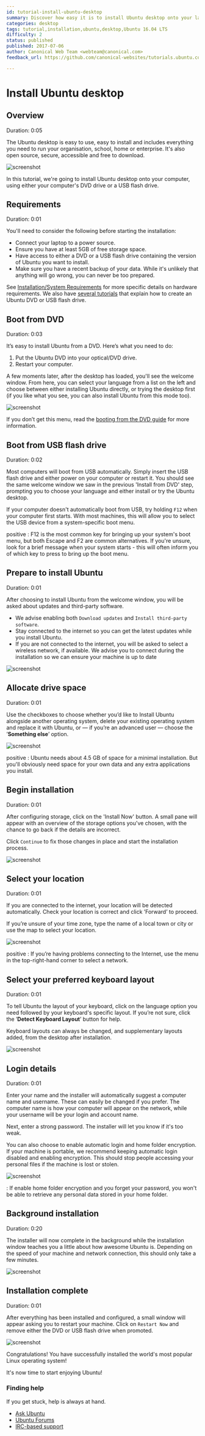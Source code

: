 ```yaml
---
id: tutorial-install-ubuntu-desktop
summary: Discover how easy it is to install Ubuntu desktop onto your laptop or PC computer, from either a DVD or a USB flash drive.
categories: desktop
tags: tutorial,installation,ubuntu,desktop,Ubuntu 16.04 LTS
difficulty: 2
status: published
published: 2017-07-06
author: Canonical Web Team <webteam@canonical.com>
feedback_url: https://github.com/canonical-websites/tutorials.ubuntu.com/issues

---
```


# Install Ubuntu desktop

## Overview
Duration: 0:05

The Ubuntu desktop is easy to use, easy to install and includes everything you need to run your organisation, school, home or enterprise. It's also open source, secure, accessible and free to download.

![screenshot](https://assets.ubuntu.com/v1/8de0a986-ubuntu-desktop.png)

In this tutorial, we're going to install Ubuntu desktop onto your computer, using either your computer's DVD drive or a USB flash drive.

## Requirements
Duration: 0:01

You'll need to consider the following before starting the installation:

* Connect your laptop to a power source.
* Ensure you have at least 5GB of free storage space.
* Have access to either a DVD or a USB flash drive containing the version of Ubuntu you want
  to install.
* Make sure you have a recent backup of your data. While it's unlikely that
  anything will go wrong, you can never be too prepared.

See [Installation/System Requirements](https://help.ubuntu.com/community/Installation/SystemRequirements) for more specific details on hardware requirements. We also have [several tutorials](/) that explain how to create an Ubuntu DVD or USB flash drive.

## Boot from DVD
Duration: 0:03

It’s easy to install Ubuntu from a DVD. Here’s what you need to do:

1. Put the Ubuntu DVD into your optical/DVD drive.
1. Restart your computer.

A few moments later, after the desktop has loaded, you'll see the welcome window. From here, you can select your language from a list on the left and choose between either installing Ubuntu directly, or trying the desktop first (if you like what you see, you can also install Ubuntu from this mode too).

![screenshot](https://assets.ubuntu.com/v1/dfc572f0-download-desktop-install-ubuntu-desktop_1.jpg)

If you don’t get this menu, read the [booting from the DVD guide](https://help.ubuntu.com/community/BootFromCD?_ga=2.102380610.2115462233.1496186978-1155966827.1485186360) for more information.

## Boot from USB flash drive
Duration: 0:02

Most computers will boot from USB automatically. Simply insert the USB flash drive and either power on your computer or restart it. You should see the same welcome window we saw in the previous 'Install from DVD' step, prompting you to choose your language and either install or try the Ubuntu desktop.

If your computer doesn't automatically boot from USB, try holding `F12` when your computer first starts. With most machines, this will allow you to select the USB device from a system-specific boot menu.

positive
: F12 is the most common key for bringing up your system's boot menu, but both Escape and F2 are common alternatives. If you're unsure, look for a brief message when your system starts - this will often inform you of which key to press to bring up the boot menu.

## Prepare to install Ubuntu
Duration: 0:01

After choosing to install Ubuntu from the welcome window, you will be asked about updates and third-party software.

- We advise enabling both `Download updates` and `Install third-party software`.
- Stay connected to the internet so you can get the latest updates while you install Ubuntu.
- If you are not connected to the internet, you will be asked to select a wireless network, if available. We advise you to connect during the installation so we can ensure your machine is up to date

![screenshot](https://assets.ubuntu.com/v1/3bbb0e35-download-desktop-install-ubuntu-desktop_2.jpg)

## Allocate drive space
Duration: 0:01

Use the checkboxes to choose whether you’d like to Install Ubuntu alongside another operating system, delete your existing operating system and replace it with Ubuntu, or — if you’re an advanced user — choose the ’**Something else**’ option.

![screenshot](https://assets.ubuntu.com/v1/e07b98b8-ubuntu-installation-type.png)

positive
: Ubuntu needs about 4.5 GB of space for a minimal installation. But you'll obviously need space for your own data and any extra applications you install.

## Begin installation
Duration: 0:01

After configuring storage, click on the 'Install Now' button. A small pane will appear with an overview of the storage options you've chosen, with the chance to go back if the details are incorrect.

Click `Continue` to fix those changes in place and start the installation process.

![screenshot](https://assets.ubuntu.com/v1/a76b68ce-ubuntu-verify-install.png)

## Select your location
Duration: 0:01

If you are connected to the internet, your location will be detected automatically. Check your location is correct and click ’Forward’ to proceed.

If you’re unsure of your time zone, type the name of a local town or city or use the map to select your location.

![screenshot](https://assets.ubuntu.com/v1/a942aa3d-download-desktop-install-ubuntu-desktop_6.jpg)

positive
: If you’re having problems connecting to the Internet, use the menu in the top-right-hand corner to select a network.

## Select your preferred keyboard layout
Duration: 0:01

To tell Ubuntu the layout of your keyboard, click on the language option you need followed by your keyboard's specific layout. If you’re not sure, click the ’**Detect Keyboard Layout**’ button for help.

Keyboard layouts can always be changed, and supplementary layouts added, from the desktop after installation.

![screenshot](https://assets.ubuntu.com/v1/310b5196-download-desktop-install-ubuntu-desktop_7.jpg)

## Login details
Duration: 0:01

Enter your name and the installer will automatically suggest a computer name and username. These can easily be changed if you prefer. The computer name is how your computer will appear on the network, while your username will be your login and account name.

Next, enter a strong password. The installer will let you know if it's too weak.

You can also choose to enable automatic login and home folder encryption. If your machine is portable, we recommend keeping automatic login disabled and enabling encryption. This should stop people accessing your personal files if the machine is lost or stolen.

![screenshot](https://assets.ubuntu.com/v1/69d32ea7-download-desktop-install-ubuntu-desktop_8.jpg)

: If enable home folder encryption and you forget your password, you won't be able to retrieve any personal data stored in your home folder.

## Background installation
Duration: 0:20

The installer will now complete in the background while the installation window teaches you a little about how awesome Ubuntu is. Depending on the speed of your machine and network connection, this should only take a few minutes.

![screenshot](https://assets.ubuntu.com/v1/4e133117-download-desktop-install-ubuntu-desktop_9.jpg)

## Installation complete
Duration: 0:01

After everything has been installed and configured, a small window will appear asking you to restart your machine. Click on `Restart Now` and remove either the DVD or USB flash drive when promoted.

![screenshot](https://assets.ubuntu.com/v1/f4e2a592-download-desktop-install-ubuntu-desktop_10.jpg)

Congratulations! You have successfully installed the world's most popular Linux operating system!

It's now time to start enjoying Ubuntu!

### Finding help

If you get stuck, help is always at hand.

* [Ask Ubuntu](https://askubuntu.com/)
* [Ubuntu Forums](https://ubuntuforums.org/)
* [IRC-based support](https://wiki.ubuntu.com/IRC/ChannelList)

